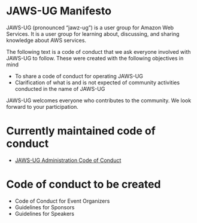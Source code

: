 # JAWS-UG Manifesto

JAWS-UG (pronounced “jawz-ug”) is a user group for Amazon Web Services. It is a user group for learning about, discussing, and sharing knowledge about AWS services.

The following text is a code of conduct that we ask everyone involved with JAWS-UG to follow. These were created with the following objectives in mind

* To share a code of conduct for operating JAWS-UG
* Clarification of what is and is not expected of community activities conducted in the name of JAWS-UG

JAWS-UG welcomes everyone who contributes to the community. We look forward to your participation.

# Currently maintained code of conduct

* [JAWS-UG Administration Code of Conduct](for-contributors.md)

# Code of conduct to be created

* Code of Conduct for Event Organizers
* Guidelines for Sponsors
* Guidelines for Speakers